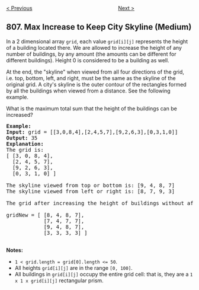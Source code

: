 <!--|This file generated by command(leetcode description); DO NOT EDIT.    |-->
<!--+----------------------------------------------------------------------+-->
<!--|@author    Openset <openset.wang@gmail.com>                           |-->
<!--|@link      https://github.com/openset                                 |-->
<!--|@home      https://github.com/openset/leetcode                        |-->
<!--+----------------------------------------------------------------------+-->

[< Previous](https://github.com/openset/leetcode/tree/master/problems/number-of-lines-to-write-string "Number of Lines To Write String")
　　　　　　　　　　　　　　　　
[Next >](https://github.com/openset/leetcode/tree/master/problems/soup-servings "Soup Servings")

## 807. Max Increase to Keep City Skyline (Medium)

<p>In a 2 dimensional array <code>grid</code>, each value <code>grid[i][j]</code> represents the height of a building located there. We are allowed to increase the height of any number of buildings, by any amount (the amounts&nbsp;can be different for different buildings). Height&nbsp;0 is considered to be a&nbsp;building&nbsp;as well.&nbsp;</p>

<p>At the end, the &quot;skyline&quot; when viewed from all four directions&nbsp;of the grid, i.e.&nbsp;top, bottom, left, and right,&nbsp;must be the same as the&nbsp;skyline of the original grid. A city&#39;s skyline is the outer contour of the rectangles formed by all the buildings when viewed from a distance. See&nbsp;the following example.</p>

<p>What is the maximum total sum that the height of the buildings can be increased?</p>

<pre>
<strong>Example:</strong>
<strong>Input:</strong> grid = [[3,0,8,4],[2,4,5,7],[9,2,6,3],[0,3,1,0]]
<strong>Output:</strong> 35
<strong>Explanation:</strong> 
The grid is:
[ [3, 0, 8, 4], 
  [2, 4, 5, 7],
  [9, 2, 6, 3],
  [0, 3, 1, 0] ]

The skyline viewed from top or bottom is: [9, 4, 8, 7]
The skyline viewed from left or right is: [8, 7, 9, 3]

The grid after increasing the height of buildings without affecting skylines is:

gridNew = [ [8, 4, 8, 7],
            [7, 4, 7, 7],
            [9, 4, 8, 7],
            [3, 3, 3, 3] ]

</pre>

<p><strong>Notes: </strong></p>

<ul>
	<li><code>1 &lt; grid.length = grid[0].length &lt;= 50</code>.</li>
	<li>All heights <code>grid[i][j]</code> are in the range <code>[0, 100]</code>.</li>
	<li>All buildings in <code>grid[i][j]</code> occupy the entire grid cell: that is, they are a <code>1 x 1 x grid[i][j]</code> rectangular prism.</li>
</ul>
